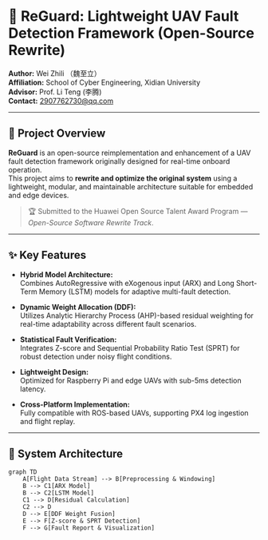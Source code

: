 # 🚀 ReGuard: Lightweight UAV Fault Detection Framework (Open-Source Rewrite)

**Author:** Wei Zhili （魏至立）  
**Affiliation:** School of Cyber Engineering, Xidian University  
**Advisor:** Prof. Li Teng (李腾)  
**Contact:** [2907762730@qq.com](mailto:2907762730@qq.com)

---

## 🧩 Project Overview

**ReGuard** is an open-source reimplementation and enhancement of a UAV fault detection framework originally designed for real-time onboard operation.  
This project aims to **rewrite and optimize the original system** using a lightweight, modular, and maintainable architecture suitable for embedded and edge devices.

> 🏆 Submitted to the Huawei Open Source Talent Award Program — *Open-Source Software Rewrite Track*.

---

## ✨ Key Features

- **Hybrid Model Architecture:**  
  Combines AutoRegressive with eXogenous input (ARX) and Long Short-Term Memory (LSTM) models for adaptive multi-fault detection.

- **Dynamic Weight Allocation (DDF):**  
  Utilizes Analytic Hierarchy Process (AHP)-based residual weighting for real-time adaptability across different fault scenarios.

- **Statistical Fault Verification:**  
  Integrates Z-score and Sequential Probability Ratio Test (SPRT) for robust detection under noisy flight conditions.

- **Lightweight Design:**  
  Optimized for Raspberry Pi and edge UAVs with sub-5ms detection latency.

- **Cross-Platform Implementation:**  
  Fully compatible with ROS-based UAVs, supporting PX4 log ingestion and flight replay.

---

## 🧠 System Architecture

```mermaid
graph TD
    A[Flight Data Stream] --> B[Preprocessing & Windowing]
    B --> C1[ARX Model]
    B --> C2[LSTM Model]
    C1 --> D[Residual Calculation]
    C2 --> D
    D --> E[DDF Weight Fusion]
    E --> F[Z-score & SPRT Detection]
    F --> G[Fault Report & Visualization]
